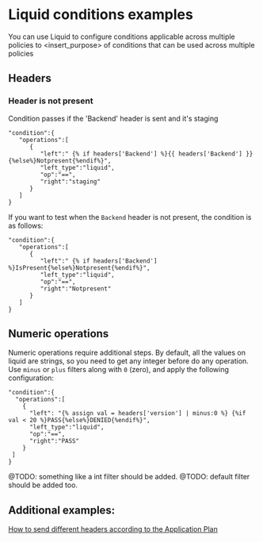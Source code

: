 # Liquid conditions examples

You can use Liquid to configure conditions applicable across multiple policies to <insert_purpose>
of conditions that can be used across multiple policies


## Headers

### Header is not present

Condition passes if the  'Backend' header is sent and it's staging

```
"condition":{
   "operations":[
      {
         "left":" {% if headers['Backend'] %}{{ headers['Backend'] }}{%else%}Notpresent{%endif%}",
         "left_type":"liquid",
         "op":"==",
         "right":"staging"
      }
   ]
}
```

If you want to test when the `Backend` header is not present, the condition is as follows:

```
"condition":{
   "operations":[
      {
         "left":" {% if headers['Backend'] %}IsPresent{%else%}Notpresent{%endif%}",
         "left_type":"liquid",
         "op":"==",
         "right":"Notpresent"
      }
   ]
}
```

## Numeric operations

Numeric operations require additional steps. By default, all the values on liquid are strings, so you need
to get any integer before do any operation. Use `minus` or `plus`
filters along with `0` (zero), and apply the following configuration:


```
"condition":{
  "operations":[
    {
      "left": "{% assign val = headers['version'] | minus:0 %} {%if val < 20 %}PASS{%else%}DENIED{%endif%}",
      "left_type":"liquid",
      "op":"==",
      "right":"PASS"
    }
 ]
}
```

@TODO: something like a int filter should be added.
@TODO: default filter should be added too.


## Additional examples:

[How to send different headers according to the Application Plan](https://access.redhat.com/solutions/3925031)
